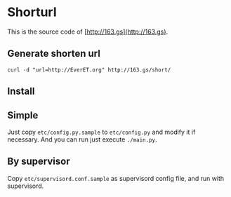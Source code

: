 # Shorturl 

This is the source code of [http://163.gs](http://163.gs).

## Generate shorten url

``` 
curl -d "url=http://EverET.org" http://163.gs/short/
```

## Install

## Simple 
Just copy `etc/config.py.sample` to `etc/config.py` and modify it if necessary. And you can run just execute `./main.py`.

## By supervisor
Copy `etc/supervisord.conf.sample` as supervisord config file, and run with supervisord.

